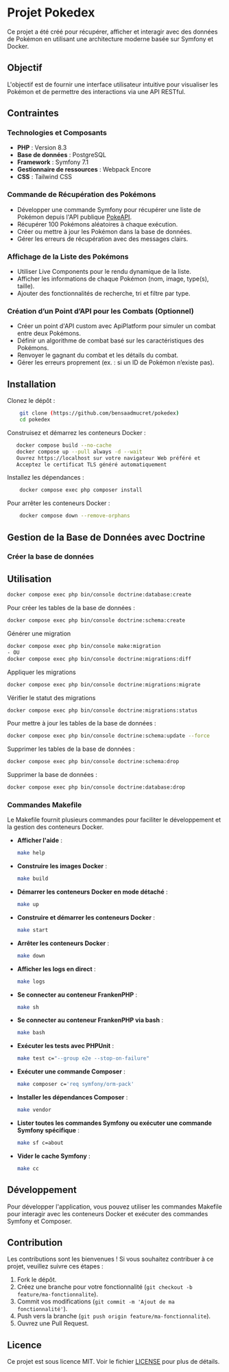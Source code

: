 # Projet Pokedex

Ce projet a été créé pour récupérer, afficher et interagir avec des données de Pokémon en utilisant une architecture moderne basée sur Symfony et Docker.

## Objectif

L'objectif est de fournir une interface utilisateur intuitive pour visualiser les Pokémon et de permettre des interactions via une API RESTful.

## Contraintes

### Technologies et Composants

- **PHP** : Version 8.3
- **Base de données** : PostgreSQL
- **Framework** : Symfony 7.1
- **Gestionnaire de ressources** : Webpack Encore
- **CSS** : Tailwind CSS

### Commande de Récupération des Pokémons

- Développer une commande Symfony pour récupérer une liste de Pokémon depuis l'API publique [PokeAPI](https://pokeapi.co/).
- Récupérer 100 Pokémons aléatoires à chaque exécution.
- Créer ou mettre à jour les Pokémon dans la base de données.
- Gérer les erreurs de récupération avec des messages clairs.

### Affichage de la Liste des Pokémons

- Utiliser Live Components pour le rendu dynamique de la liste.
- Afficher les informations de chaque Pokémon (nom, image, type(s), taille).
- Ajouter des fonctionnalités de recherche, tri et filtre par type.

### Création d’un Point d’API pour les Combats (Optionnel)

- Créer un point d'API custom avec ApiPlatform pour simuler un combat entre deux Pokémons.
- Définir un algorithme de combat basé sur les caractéristiques des Pokémons.
- Renvoyer le gagnant du combat et les détails du combat.
- Gérer les erreurs proprement (ex. : si un ID de Pokémon n’existe pas).

## Installation

Clonez le dépôt :
```sh
    git clone (https://github.com/bensaadmucret/pokedex)
    cd pokedex
```

Construisez et démarrez les conteneurs Docker :
 ```sh
    docker compose build --no-cache
    docker compose up --pull always -d --wait
    Ouvrez https://localhost sur votre navigateur Web préféré et 
    Acceptez le certificat TLS généré automatiquement
```
Installez les dépendances :
```sh
    docker compose exec php composer install
```
Pour arrêter les conteneurs Docker :
```sh
    docker compose down --remove-orphans
```
## Gestion de la Base de Données avec Doctrine

### Créer la base de données
## Utilisation

```sh
docker compose exec php bin/console doctrine:database:create
```

Pour créer les tables de la base de données :

```sh
docker compose exec php bin/console doctrine:schema:create
```

Générer une migration

```sh
docker compose exec php bin/console make:migration
- OU
docker compose exec php bin/console doctrine:migrations:diff
```

Appliquer les migrations

```sh
docker compose exec php bin/console doctrine:migrations:migrate
```
Vérifier le statut des migrations

```sh
docker compose exec php bin/console doctrine:migrations:status
```

Pour mettre à jour les tables de la base de données :

```sh
docker compose exec php bin/console doctrine:schema:update --force
```

Supprimer les tables de la base de données :

```sh
docker compose exec php bin/console doctrine:schema:drop
```

Supprimer la base de données :

```sh
docker compose exec php bin/console doctrine:database:drop
```


### Commandes Makefile

Le Makefile fournit plusieurs commandes pour faciliter le développement et la gestion des conteneurs Docker.

- **Afficher l'aide** :
    ```sh
    make help
    ```

- **Construire les images Docker** :
    ```sh
    make build
    ```

- **Démarrer les conteneurs Docker en mode détaché** :
    ```sh
    make up
    ```

- **Construire et démarrer les conteneurs Docker** :
    ```sh
    make start
    ```

- **Arrêter les conteneurs Docker** :
    ```sh
    make down
    ```

- **Afficher les logs en direct** :
    ```sh
    make logs
    ```

- **Se connecter au conteneur FrankenPHP** :
    ```sh
    make sh
    ```

- **Se connecter au conteneur FrankenPHP via bash** :
    ```sh
    make bash
    ```

- **Exécuter les tests avec PHPUnit** :
    ```sh
    make test c="--group e2e --stop-on-failure"
    ```

- **Exécuter une commande Composer** :
    ```sh
    make composer c='req symfony/orm-pack'
    ```

- **Installer les dépendances Composer** :
    ```sh
    make vendor
    ```

- **Lister toutes les commandes Symfony ou exécuter une commande Symfony spécifique** :
    ```sh
    make sf c=about
    ```

- **Vider le cache Symfony** :
    ```sh
    make cc
    ```

## Développement

Pour développer l'application, vous pouvez utiliser les commandes Makefile pour interagir avec les conteneurs Docker et exécuter des commandes Symfony et Composer.

## Contribution

Les contributions sont les bienvenues ! Si vous souhaitez contribuer à ce projet, veuillez suivre ces étapes :

1. Fork le dépôt.
2. Créez une branche pour votre fonctionnalité (`git checkout -b feature/ma-fonctionnalite`).
3. Commit vos modifications (`git commit -m 'Ajout de ma fonctionnalité'`).
4. Push vers la branche (`git push origin feature/ma-fonctionnalite`).
5. Ouvrez une Pull Request.

## Licence

Ce projet est sous licence MIT. Voir le fichier [LICENSE](LICENSE) pour plus de détails.
